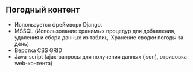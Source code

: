 ## Погодный контент
- Используется фреймворк Django.
- MSSQL (Использование хранимых процедур для добавления, удаления и сбора данных из таблиц. Хранение сводки погоды за день)
- Верстка CSS GRID
- Java-script (ajax-запросы для получения данных (json), отрисовка web-контента)   
